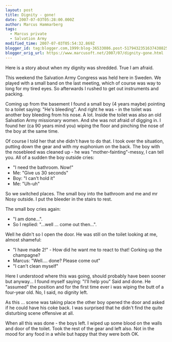 ```yaml
---
layout: post
title: Dignity - gone!
date: 2007-07-03T05:28:00.000Z
author: Marcus Hammarberg
tags:
  - Marcus private
  - Salvation Army
modified_time: 2007-07-03T05:54:32.869Z
blogger_id: tag:blogger.com,1999:blog-36533086.post-5179432351637438825
blogger_orig_url: https://www.marcusoft.net/2007/07/dignity-gone.html
---
```


Here is a story about when my dignity was shredded. True I am afraid.

This weekend the Salvation Army Congress was held here in Sweden. We played with a small band on the last meeting, which of course was way to long for my tired eyes. So afterwards I rushed to get out instruments and packing.

Coming up from the basement I found a small boy (4 years maybe) pointing to a toilet saying: "He's bleeding". And right he was - in the toilet was another boy bleeding from his nose. A lot. Inside the toilet was also an old Salvation Army missionary women. And she was not afraid of digging in. I found her (ca 90 years mind you) wiping the floor and pinching the nose of the boy at the same time.

Of course I told her that she didn't have to do that. I took over the situation, putting down the gear and with my euphonium on the back. The boy with the nosebleed was cleaned up - he was "mother-fainting"-messy, I can tell you. All of a sudden the boy outside cries:

- "I need the bathroom. Now!"
- Me: "Give us 30 seconds"
- Boy: "I can't hold it"
- Me: "Uh-uh"

So we switched places. The small boy into the bathroom and me and mr Nosy outside. I put the bleeder in the stairs to rest.

The small boy cries again:

- "I am done...".
- So I replied: "...well ... come out then...".

Well he didn't so I open the door. He was still on the toilet looking at me, almost shameful:

- "I have made 2!" - How did he want me to react to that! Corking up the champagne?
- Marcus: "Well.... done? Please come out"
- "I can't clean myself"

Here I understood where this was going, should probably have been sooner but anyway... I found myself saying: "I'll help you" Said and done. He "assumed" the position and for the first time ever i was wiping the butt of a four-year old. No, I said, no dignity left.

As this ... scene was taking place the other boy opened the door and asked if he could have his coke back. I was surprised that he didn't find the quite disturbing scene offensive at all.

When all this was done - the boys left. I wiped up some blood on the walls and door of the toilet. Took the rest of the gear and left also. Not in the mood for any food in a while but happy that they were both OK.
